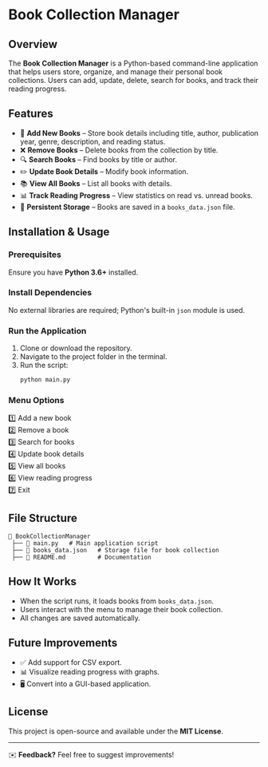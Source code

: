# Book Collection Manager

## Overview
The **Book Collection Manager** is a Python-based command-line application that helps users store, organize, and manage their personal book collections. Users can add, update, delete, search for books, and track their reading progress.

## Features
- 📖 **Add New Books** – Store book details including title, author, publication year, genre, description, and reading status.
- ❌ **Remove Books** – Delete books from the collection by title.
- 🔍 **Search Books** – Find books by title or author.
- ✏️ **Update Book Details** – Modify book information.
- 📚 **View All Books** – List all books with details.
- 📊 **Track Reading Progress** – View statistics on read vs. unread books.
- 💾 **Persistent Storage** – Books are saved in a `books_data.json` file.

## Installation & Usage
### Prerequisites
Ensure you have **Python 3.6+** installed.

### Install Dependencies
No external libraries are required; Python's built-in `json` module is used.

### Run the Application
1. Clone or download the repository.
2. Navigate to the project folder in the terminal.
3. Run the script:
   ```sh
   python main.py
   ```

### Menu Options
1️⃣ Add a new book  
2️⃣ Remove a book  
3️⃣ Search for books  
4️⃣ Update book details  
5️⃣ View all books  
6️⃣ View reading progress  
7️⃣ Exit  

## File Structure
```
📂 BookCollectionManager
 ├── 📄 main.py   # Main application script
 ├── 📄 books_data.json   # Storage file for book collection
 ├── 📄 README.md         # Documentation
```

## How It Works
- When the script runs, it loads books from `books_data.json`.
- Users interact with the menu to manage their book collection.
- All changes are saved automatically.

## Future Improvements
- ✅ Add support for CSV export.
- 📊 Visualize reading progress with graphs.
- 🖥️ Convert into a GUI-based application.

## License
This project is open-source and available under the **MIT License**.

---
✉️ **Feedback?** Feel free to suggest improvements!

